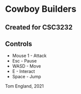 # Cowboy Builders

## Created for CSC3232

## Controls

* Mouse 1 - Attack
* Esc     - Pause
* WASD    - Move
* E       - Interact
* Space   - Jump

Tom England, 2021